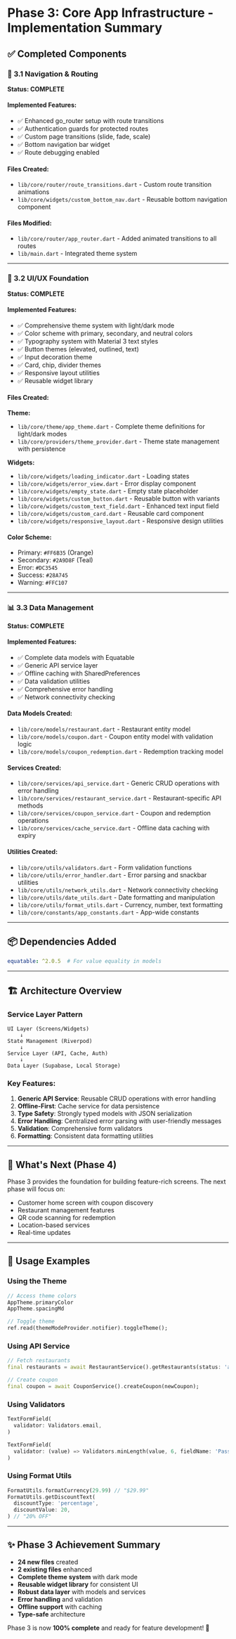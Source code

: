 # Phase 3: Core App Infrastructure - Implementation Summary

## ✅ Completed Components

### 🎨 3.1 Navigation & Routing
**Status: COMPLETE**

#### Implemented Features:
- ✅ Enhanced go_router setup with route transitions
- ✅ Authentication guards for protected routes
- ✅ Custom page transitions (slide, fade, scale)
- ✅ Bottom navigation bar widget
- ✅ Route debugging enabled

#### Files Created:
- `lib/core/router/route_transitions.dart` - Custom route transition animations
- `lib/core/widgets/custom_bottom_nav.dart` - Reusable bottom navigation component

#### Files Modified:
- `lib/core/router/app_router.dart` - Added animated transitions to all routes
- `lib/main.dart` - Integrated theme system

---

### 🎨 3.2 UI/UX Foundation
**Status: COMPLETE**

#### Implemented Features:
- ✅ Comprehensive theme system with light/dark mode
- ✅ Color scheme with primary, secondary, and neutral colors
- ✅ Typography system with Material 3 text styles
- ✅ Button themes (elevated, outlined, text)
- ✅ Input decoration theme
- ✅ Card, chip, divider themes
- ✅ Responsive layout utilities
- ✅ Reusable widget library

#### Files Created:
**Theme:**
- `lib/core/theme/app_theme.dart` - Complete theme definitions for light/dark modes
- `lib/core/providers/theme_provider.dart` - Theme state management with persistence

**Widgets:**
- `lib/core/widgets/loading_indicator.dart` - Loading states
- `lib/core/widgets/error_view.dart` - Error display component
- `lib/core/widgets/empty_state.dart` - Empty state placeholder
- `lib/core/widgets/custom_button.dart` - Reusable button with variants
- `lib/core/widgets/custom_text_field.dart` - Enhanced text input field
- `lib/core/widgets/custom_card.dart` - Reusable card component
- `lib/core/widgets/responsive_layout.dart` - Responsive design utilities

#### Color Scheme:
- Primary: `#FF6B35` (Orange)
- Secondary: `#2A9D8F` (Teal)
- Error: `#DC3545`
- Success: `#28A745`
- Warning: `#FFC107`

---

### 📊 3.3 Data Management
**Status: COMPLETE**

#### Implemented Features:
- ✅ Complete data models with Equatable
- ✅ Generic API service layer
- ✅ Offline caching with SharedPreferences
- ✅ Data validation utilities
- ✅ Comprehensive error handling
- ✅ Network connectivity checking

#### Data Models Created:
- `lib/core/models/restaurant.dart` - Restaurant entity model
- `lib/core/models/coupon.dart` - Coupon entity model with validation logic
- `lib/core/models/coupon_redemption.dart` - Redemption tracking model

#### Services Created:
- `lib/core/services/api_service.dart` - Generic CRUD operations with error handling
- `lib/core/services/restaurant_service.dart` - Restaurant-specific API methods
- `lib/core/services/coupon_service.dart` - Coupon and redemption operations
- `lib/core/services/cache_service.dart` - Offline data caching with expiry

#### Utilities Created:
- `lib/core/utils/validators.dart` - Form validation functions
- `lib/core/utils/error_handler.dart` - Error parsing and snackbar utilities
- `lib/core/utils/network_utils.dart` - Network connectivity checking
- `lib/core/utils/date_utils.dart` - Date formatting and manipulation
- `lib/core/utils/format_utils.dart` - Currency, number, text formatting
- `lib/core/constants/app_constants.dart` - App-wide constants

---

## 📦 Dependencies Added

```yaml
equatable: ^2.0.5  # For value equality in models
```

---

## 🏗️ Architecture Overview

### Service Layer Pattern
```
UI Layer (Screens/Widgets)
    ↓
State Management (Riverpod)
    ↓
Service Layer (API, Cache, Auth)
    ↓
Data Layer (Supabase, Local Storage)
```

### Key Features:
1. **Generic API Service**: Reusable CRUD operations with error handling
2. **Offline-First**: Cache service for data persistence
3. **Type Safety**: Strongly typed models with JSON serialization
4. **Error Handling**: Centralized error parsing with user-friendly messages
5. **Validation**: Comprehensive form validators
6. **Formatting**: Consistent data formatting utilities

---

## 🎯 What's Next (Phase 4)

Phase 3 provides the foundation for building feature-rich screens. The next phase will focus on:
- Customer home screen with coupon discovery
- Restaurant management features
- QR code scanning for redemption
- Location-based services
- Real-time updates

---

## 📝 Usage Examples

### Using the Theme
```dart
// Access theme colors
AppTheme.primaryColor
AppTheme.spacingMd

// Toggle theme
ref.read(themeModeProvider.notifier).toggleTheme();
```

### Using API Service
```dart
// Fetch restaurants
final restaurants = await RestaurantService().getRestaurants(status: 'active');

// Create coupon
final coupon = await CouponService().createCoupon(newCoupon);
```

### Using Validators
```dart
TextFormField(
  validator: Validators.email,
)

TextFormField(
  validator: (value) => Validators.minLength(value, 6, fieldName: 'Password'),
)
```

### Using Format Utils
```dart
FormatUtils.formatCurrency(29.99) // "$29.99"
FormatUtils.getDiscountText(
  discountType: 'percentage',
  discountValue: 20,
) // "20% OFF"
```

---

## ✨ Phase 3 Achievement Summary

- **24 new files** created
- **2 existing files** enhanced
- **Complete theme system** with dark mode
- **Reusable widget library** for consistent UI
- **Robust data layer** with models and services
- **Error handling** and validation
- **Offline support** with caching
- **Type-safe** architecture

Phase 3 is now **100% complete** and ready for feature development! 🚀
